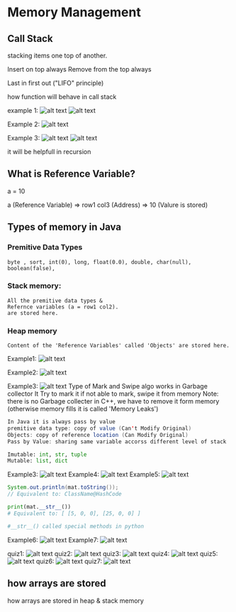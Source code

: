 # Memory Management

## Call Stack

stacking items one top of another.

Insert on top always
Remove from the top always

Last in first out ("LIFO" principle)

how function will behave in call stack

example 1:
![alt text](basicsimg/image.png)
![alt text](basicsimg/image-1.png)

Example 2:
![alt text](basicsimg/image-2.png)

Example 3:
![alt text](basicsimg/image-3.png)
![alt text](basicsimg/image-4.png)

it will be helpfull in recursion

## What is Reference Variable?

a = 10

a (Reference Variable) 
    => row1 col3 (Address)
        => 10 (Valure is stored)

## Types of memory in Java

### Premitive Data Types
    byte , sort, int(0), long, float(0.0), double, char(null), boolean(false), 

### Stack memory:
    All the premitive data types & 
    Refernce variables (a = row1 col2).
    are stored here.

### Heap memory
    Content of the 'Reference Variables' called 'Objects' are stored here.

Example1: ![alt text](basicsimg/image-5.png)

Example2: ![alt text](basicsimg/image-6.png)

Example3: ![alt text](basicsimg/image-7.png)
    Type of Mark and Swipe algo works in Garbage collector
    It Try to mark it if not able to mark, swipe it from memory
    Note: there is no Garbage collecter in C++, we have to remove it form memory (otherwise memory fills it is called 'Memory Leaks')
    
```java
In Java it is always pass by value
premitive data type: copy of value (Can't Modify Original)
Objects: copy of reference location (Can Modify Original)
Pass by Value: sharing same variable accorss different level of stack
```

```python
Imutable: int, str, tuple
Mutable: list, dict 
```

Example3: ![alt text](basicsimg/image-8.png)
Example4: ![alt text](basicsimg/image-9.png)
Example5: ![alt text](basicsimg/image-10.png)

```java
System.out.println(mat.toString());
// Equivalent to: ClassName@HashCode
```
```python
print(mat.__str__())  
# Equivalent to: [ [5, 0, 0], [25, 0, 0] ]

#__str__() called special methods in python
```

Example6: ![alt text](basicsimg/image-11.png)
Example7: ![alt text](basicsimg/image-12.png)

quiz1: ![alt text](basicsimg/image-13.png)
quiz2: ![alt text](basicsimg/image-14.png)
quiz3: ![alt text](basicsimg/image-15.png)
quiz4: ![alt text](basicsimg/image-16.png)
quiz5: ![alt text](basicsimg/image-17.png)
quiz6: ![alt text](basicsimg/image-18.png)
quiz7: ![alt text](basicsimg/image-19.png)

## how arrays are stored
how arrays are stored in heap & stack memory

